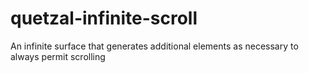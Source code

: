 quetzal-infinite-scroll
=======================

An infinite surface that generates additional elements as necessary to always permit scrolling
